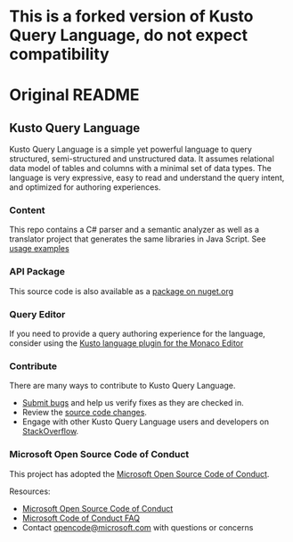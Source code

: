 # This is a forked version of Kusto Query Language, do not expect compatibility

# Original README


## Kusto Query Language

Kusto Query Language is a simple yet powerful language to query structured, semi-structured and unstructured data. It assumes relational data model of tables and columns with a minimal set of data types. The language is very expressive, easy to read and understand the query intent, and optimized for authoring experiences.

### Content

This repo contains a C# parser and a semantic analyzer as well as a translator project that generates the same libraries in Java Script. See [usage examples](src/Kusto.Language/readme.md)

### API Package

This source code is also available as a [package on nuget.org](https://www.nuget.org/packages/Microsoft.Azure.Kusto.Language/)

### Query Editor

If you need to provide a query authoring experience for the language, consider using the [Kusto language plugin for the Monaco Editor](https://github.com/Azure/monaco-kusto)

### Contribute

There are many ways to contribute to Kusto Query Language.

* [Submit bugs](https://github.com/microsoft/Kusto-Query-Language/issues) and help us verify fixes as they are checked in.
* Review the [source code changes](https://github.com/microsoft/Kusto-Query-Language/commits/master).
* Engage with other Kusto Query Language users and developers on [StackOverflow](https://stackoverflow.com/questions/tagged/kusto-query-language).

### Microsoft Open Source Code of Conduct

This project has adopted the [Microsoft Open Source Code of Conduct](https://opensource.microsoft.com/codeofconduct/).

Resources:

* [Microsoft Open Source Code of Conduct](https://opensource.microsoft.com/codeofconduct/)
* [Microsoft Code of Conduct FAQ](https://opensource.microsoft.com/codeofconduct/faq/)
* Contact [opencode@microsoft.com](mailto:opencode@microsoft.com) with questions or concerns
